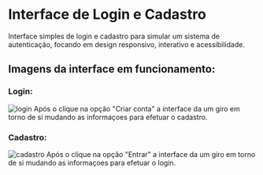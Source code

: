 # Interface de Login e Cadastro

Interface simples de login e cadastro para simular um sistema de autenticação, focando em design responsivo, interativo e acessibilidade.
## Imagens da interface em funcionamento:
### Login:
![login](https://github.com/user-attachments/assets/942608f7-ed26-439e-8db4-8e4570a9d4b5)
Após o clique na opção "Criar conta" a interface da um giro em torno de si mudando as informaçoes para efetuar o cadastro.
### Cadastro:
![cadastro](https://github.com/user-attachments/assets/dd0cc0e2-5eab-48db-9aa7-b55fcd98948e)
Após o clique na opção "Entrar" a interface da um giro em torno de si mudando as informaçoes para efetuar o login.


